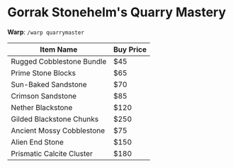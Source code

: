 # Gorrak Stonehelm's Quarry Mastery

**Warp**: `/warp quarrymaster`

| Item Name                     | Buy Price |  
|-------------------------------|-----------|  
| Rugged Cobblestone Bundle     | $45       |  
| Prime Stone Blocks            | $65       |  
| Sun-Baked Sandstone           | $70       |  
| Crimson Sandstone             | $85       |  
| Nether Blackstone             | $120      |  
| Gilded Blackstone Chunks      | $250      |  
| Ancient Mossy Cobblestone     | $75       |  
| Alien End Stone               | $150      |  
| Prismatic Calcite Cluster     | $180      |  